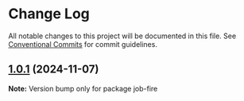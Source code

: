 # Change Log

All notable changes to this project will be documented in this file.
See [Conventional Commits](https://conventionalcommits.org) for commit guidelines.

## [1.0.1](https://github.com/Benjamin-Stefan/job-fire/compare/v1.3.0...v1.0.1) (2024-11-07)

**Note:** Version bump only for package job-fire
